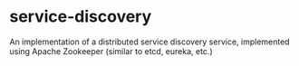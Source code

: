 # service-discovery
An implementation of a distributed service discovery service, implemented using Apache Zookeeper (similar to etcd, eureka, etc.)
